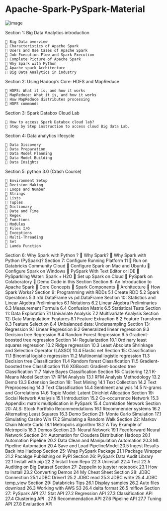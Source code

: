 # Apache-Spark-PySpark-Material
![image](https://github.com/rganesh203/Apache-Spark-PySpark-Material/assets/68594076/9f606c62-818e-4b71-bc07-88b025b808f4)

Section 1: Big Data Analytics introduction

     Big Data overview
     Characteristics of Apache Spark
     Users and Use Cases of Apache Spark
     Job Execution Flow and Spark Execution
     Complete Picture of Apache Spark
     Why Spark with Python
     Apache spark Architecture
     Big Data Analytics in industry
    
Section 2: Using Hadoop’s Core: HDFS and MapReduce

     HDFS: What it is, and how it works
     MapReduce: What it is, and how it works
     How MapReduce distributes processing
     HDFS commands
    
Section 3: Spark Databox Cloud Lab

     How to access Spark Databox cloud lab?
     Step by Step instruction to access cloud Big data Lab.
    
Section 4: Data analytics lifecycle

     Data Discovery
     Data Preparation
     Data Model Planning
     Data Model Building
     Data Insights
    
Section 5: python 3.0 (Crash Course)

     Environment Setup
     Decision Making
     Loops and Number
     Strings
     Lists
     Tuples
     Dictionary
     Date and Time
     Regex
     Functions
     Modules
     Files I/O
     Exceptions
     Multi-Threading
     Set
     Lamda Function
    
Section 6: Why Spark with Python ? 
     Why Spark?
     Why Spark with Python (PySpark)? 
Section 7: Configure Running Platform 11
      Run on Databricks Community Cloud 
      Configure Spark on Mac and Ubuntu 
      Configure Spark on Windows
      PySpark With Text Editor or IDE 
      PySparkling Water: Spark + H2O 
      Set up Spark on Cloud 
      PySpark on Colaboratory 
      Demo Code in this Section 
Section 8: An Introduction to Apache Spark 
      Core Concepts 
      Spark Components
      Architecture 
      How Spark Works? 
Section 9: Programming with RDDs 
    5.1 Create RDD 
    5.2 Spark Operations
    5.3 rdd.DataFrame vs pd.DataFrame 
Section 10: Statistics and Linear Algebra Preliminaries 
    6.1 Notations 
    6.2 Linear Algebra Preliminaries 
    6.3 Measurement Formula 
    6.4 Confusion Matrix 
    6.5 Statistical Tests 
Section 11: Data Exploration 
    7.1 Univariate Analysis 
    7.2 Multivariate Analysis 
Section 12: Data Manipulation: Features
    8.1 Feature Extraction 
    8.2 Feature Transform 
    8.3 Feature Selection 
    8.4 Unbalanced data: Undersampling 
Section 13: Regression 
    9.1 Linear Regression
    9.2 Generalized linear regression 
    9.3 Decision tree Regression 
    9.4 Random Forest Regression 
    9.5 Gradient-boosted tree regression 
Section 14: Regularization 
    10.1 Ordinary least squares regression 
    10.2 Ridge regression 
    10.3 Least Absolute Shrinkage and Selection Operator (LASSO)
    10.4 Elastic net 
Section 15: Classification 
    11.1 Binomial logistic regression
    11.2 Multinomial logistic regression 
    11.3 Decision tree Classification 
    11.4 Random forest Classification 
    11.5 Gradient-boosted tree Classification 
    11.6 XGBoost: Gradient-boosted tree Classification 
    11.7 Naive Bayes Classification 
Section 16: Clustering 
    12.1 K-Means Model 
Section 17: RFM Analysis 
    13.1 RFM Analysis Methodology 
    13.2 Demo 
    13.3 Extension 
Section 18: Text Mining 
    14.1 Text Collection 
    14.2 Text Preprocessing 
    14.3 Text Classification 
    14.4 Sentiment analysis 
    14.5 N-grams and Correlations
    14.6 Topic Model: Latent Dirichlet Allocation
Section 19: Social Network Analysis 
    15.1 Introduction 
    15.2 Co-occurrence Network 
    15.3 Appendix: matrix multiplication in PySpark 
    15.4 Correlation Network 
Section 20: ALS: Stock Portfolio Recommendations 
    16.1 Recommender systems 
    16.2 Alternating Least Squares 
    16.3 Demo 
Section 21: Monte Carlo Simulation 
    17.1 Simulating Casino Win 
    17.2 Simulating a Random Walk 
Section 22: Markov Chain Monte Carlo 
    18.1 Metropolis algorithm 
    18.2 A Toy Example of Metropolis
    18.3 Demos 
Section 23: Neural Network 
    19.1 Feedforward Neural Network 
Section 24: Automation for Cloudera Distribution Hadoop 
    20.1 Automation Pipeline
    20.2 Data Clean and Manipulation Automation 
    20.3 ML Pipeline Automation 
    20.4 Save and Load PipelineModel 
    20.5 Ingest Results Back into Hadoop 
Section 25: Wrap PySpark Package 
    21.1 Package Wrapper
    21.2 Pacakge Publishing on PyPI 
Section 26: PySpark Data Audit Library 
    22.1 Install with pip 
    22.2 Install from Repo 
    22.3 Uninstall 
    22.4 Test 
    22.5 Auditing on Big Dataset 
Section 27: Zeppelin to jupyter notebook 
    23.1 How to Install 
    23.2 Converting Demos 
    24 My Cheat Sheet 
Section 28: JDBC Connection 
    25.1 JDBC Driver1
    25.2 JDBC read
    25.3 JDBC write
    25.4 JDBC temp_view 
Section 29: Databricks Tips 
    26.1 Display samples 
    26.2 Auto files download 
    26.3 Working with AWS S3
    26.4 delta format 
    26.5 mlflow 
Section 27: PySpark API 
    27.1 Stat API 
    27.2 Regression API 
    27.3 Classification API 
    27.4 Clustering API .
    27.5 Recommendation API 
    27.6 Pipeline API 
    27.7 Tuning API 
    27.8 Evaluation API 
